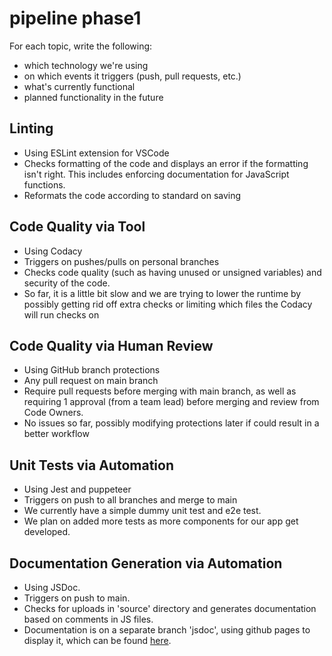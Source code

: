 # pipeline phase1

For each topic, write the following:

- which technology we're using
- on which events it triggers (push, pull requests, etc.)
- what's currently functional
- planned functionality in the future

## Linting

- Using ESLint extension for VSCode
- Checks formatting of the code and displays an error if the formatting isn't right. This includes enforcing documentation for JavaScript functions.
- Reformats the code according to standard on saving

## Code Quality via Tool

- Using Codacy
- Triggers on pushes/pulls on personal branches
- Checks code quality (such as having unused or unsigned variables) and security of the code.
- So far, it is a little bit slow and we are trying to lower the runtime by possibly getting rid off extra checks or limiting which files the Codacy will run checks on

## Code Quality via Human Review

- Using GitHub branch protections
- Any pull request on main branch
- Require pull requests before merging with main branch, as well as requiring 1 approval (from a team lead) before merging and review from Code Owners.
- No issues so far, possibly modifying protections later if could result in a better workflow

## Unit Tests via Automation

- Using Jest and puppeteer
- Triggers on push to all branches and merge to main
- We currently have a simple dummy unit test and e2e test.
- We plan on added more tests as more components for our app get developed.

## Documentation Generation via Automation

- Using JSDoc.
- Triggers on push to main.
- Checks for uploads in 'source' directory and generates documentation based on comments in JS files.
- Documentation is on a separate branch 'jsdoc', using github pages to display it, which can be found [here](https://cse110-fa21-group33.github.io/cse110-fa21-group33/).